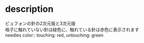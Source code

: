 # description
ビュフォンの針の2次元版と3次元版  
格子に触れていない針は緑色に、触れている針は赤色に表示されます  
needles color:: touching: red, untouching: green
